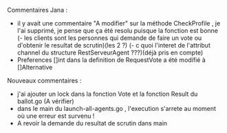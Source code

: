 Commentaires Jana : 
- il y avait une commentaire "A modifier" sur la méthode CheckProfile , je l'ai supprimé, je pense que ça été resolu puisque la fonction est bonne
(- les clients sont les personnes qui demande de faire un vote ou d'obtenir le resultat de scrutin)(les 2 ?)
(- c quoi l'interet de l'attribut channel du structure RestServeurAgent ???)(déjà pris en compte)
- Preferences []int dans la definition de RequestVote a été modifié à []Alternative

Nouveaux commentaires :
- j'ai ajouter un lock dans la fonction Vote et la fonction Result du ballot.go (A vérifier)
- dans le main du launch-all-agents.go , l'execution s'arrete au moment où une erreur est survenu ! 
- A revoir la demande du resultat de scrutin dans main